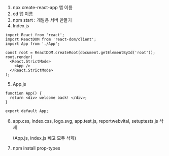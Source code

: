 1. npx create-react-app 앱 이름
2. cd 앱 이름
3. npm start : 개발용 서버 만들기 
4. Index.js

```react
import React from 'react';
import ReactDOM from 'react-dom/client';
import App from './App';

const root = ReactDOM.createRoot(document.getElementById('root'));
root.render(
  <React.StrictMode>
    <App />
  </React.StrictMode>
);

```

5. App.js

```react
function App() {
  return <div> welcome back! </div>;
}

export default App;

```

6. app.css, index.css, logo.svg, app.test.js, reportwebvital,  setuptests.js 삭제

   (App.js, index.js 빼고 모두 삭제)

7. npm install prop-types